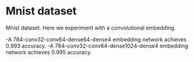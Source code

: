 # Mnist dataset

Mnist dataset. Here we experiment with a convolutional embedding. 

-A 784-conv32-conv64-dense64-dense4 embedding network achieves 0.993 accuracy.
-A 784-conv32-conv64-dense1024-dense4 embedding network achieves 0.995 accuracy.


